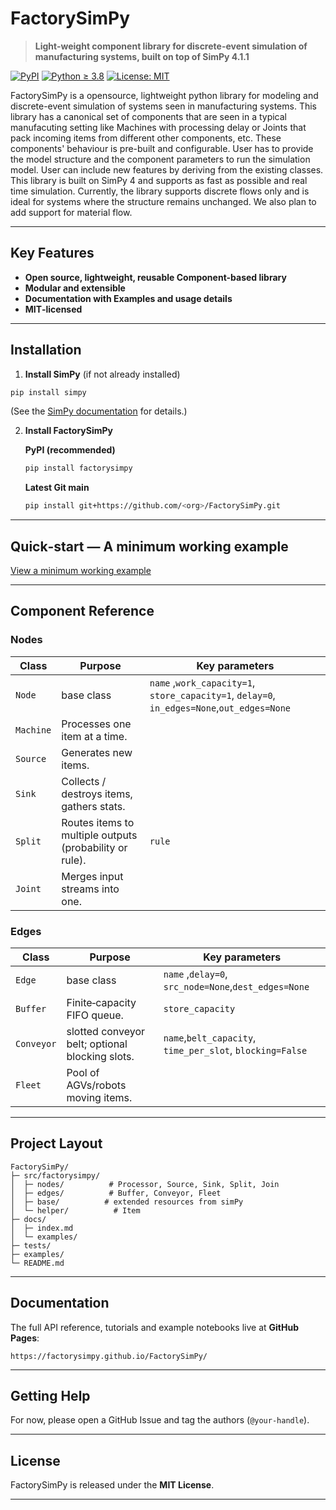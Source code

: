 
# FactorySimPy

> **Light-weight component library for discrete-event simulation of manufacturing systems, built on top of SimPy 4.1.1**

[![PyPI](https://img.shields.io/pypi/v/factorysimpy?color=informational)](https://pypi.org/project/factorysimpy/)
[![Python ≥ 3.8](https://img.shields.io/pypi/pyversions/factorysimpy)](https://pypi.org/project/factorysimpy/)
[![License: MIT](https://img.shields.io/badge/license-MIT-yellow.svg)](LICENSE)

FactorySimPy is a opensource, lightweight python library for modeling and discrete-event simulation of systems seen in manufacturing systems. This library has a canonical set of components that are seen in a typical manufacuting setting like Machines with processing delay or Joints that pack incoming items from different other components, etc. These components' behaviour is pre-built and configurable. User has to provide the model structure and the component parameters to run the simulation model. User can include new features by deriving from the existing classes. This library is built on SimPy 4 and supports as fast as possible and real time simulation.
Currently, the library supports discrete flows only and is ideal for systems where the structure remains unchanged. We also plan to add support for material flow.

---

## Key Features
* **Open source, lightweight, reusable Component-based library** 
* **Modular and extensible** 
* **Documentation with Examples and usage details** 
* **MIT‑licensed**


---

## Installation
 1. **Install SimPy** (if not already installed)
```bash
pip install simpy
```
(See the [SimPy documentation](https://simpy.readthedocs.io/en/4.1.1/) for details.)  

2. **Install FactorySimPy**

   **PyPI (recommended)**
   ```bash
   pip install factorysimpy
   ```

   **Latest Git main**
   ```bash
   pip install git+https://github.com/<org>/FactorySimPy.git
   ```

---

## Quick‑start — A minimum working example

[View a minimum working example](examples/quick_start.py)



---

## Component Reference

### Nodes 
| Class | Purpose | Key parameters |
|-------|---------|----------------|
| `Node`   | base class | `name` ,`work_capacity=1`, `store_capacity=1`, `delay=0`, `in_edges=None`,`out_edges=None`  |
| `Machine` | Processes one item at a time. 
| `Source`  | Generates new items. 
| `Sink`    | Collects / destroys items, gathers stats. 
| `Split`   | Routes items to multiple outputs (probability or rule). | `rule` |
| `Joint`    | Merges input streams into one. 


### Edges 
| Class | Purpose | Key parameters |
|-------|---------|----------------|
| `Edge`   | base class | `name` ,`delay=0`, `src_node=None`,`dest_edges=None`  |
| `Buffer`  | Finite‑capacity FIFO queue. | `store_capacity`|
| `Conveyor` | slotted conveyor belt; optional blocking slots. | `name`,`belt_capacity`, `time_per_slot`, `blocking=False` |
| `Fleet` | Pool of AGVs/robots moving items. | 


---

## Project Layout
```
FactorySimPy/
├─ src/factorysimpy/
│  ├─ nodes/          # Processor, Source, Sink, Split, Join
│  ├─ edges/          # Buffer, Conveyor, Fleet
│  ├─ base/          # extended resources from simPy
│  └─ helper/          # Item
├─ docs/
│  ├─ index.md
│  └─ examples/
├─ tests/
├─ examples/
└─ README.md
```
---

## Documentation

The full API reference, tutorials and example notebooks live at **GitHub Pages**:

```
https://factorysimpy.github.io/FactorySimPy/
```


---

## Getting Help

For now, please open a GitHub Issue and tag the authors (`@your-handle`).  


---

## License

FactorySimPy is released under the **MIT License**.

---


